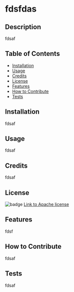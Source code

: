 
    
# fdsfdas

## Description
fdsaf

## Table of Contents

- [Installation](#installation)
- [Usage](#usage)
- [Credits](#credits)
- [License](#license)
- [Features](#features)
- [How to Contribute](#how-to-contribute)
- [Tests](#tests)

## Installation

fdsaf

## Usage

fdsaf

## Credits

fdsaf

## License

![badge](https://img.shields.io/badge/license-Apache-lightblue)
[Link to Apache license](https://www.apache.org/licenses/LICENSE-2.0)

## Features

fdsf

## How to Contribute

fdsaf

## Tests

fdsaf

